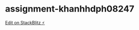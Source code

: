 # assignment-khanhhdph08247

[Edit on StackBlitz ⚡️](https://stackblitz.com/edit/assignment-khanhhdph08247)